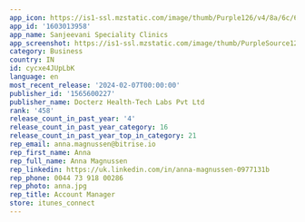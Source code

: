 ```yaml
---
app_icon: https://is1-ssl.mzstatic.com/image/thumb/Purple126/v4/8a/6c/63/8a6c638d-3be8-00c4-1cb7-8f29ce07dd21/sanjeevanispecialityclinicsAppIcon-0-1x_U007emarketing-0-7-0-sRGB-85-220.png/1024x1024bb.png
app_id: '1603013958'
app_name: Sanjeevani Speciality Clinics
app_screenshot: https://is1-ssl.mzstatic.com/image/thumb/PurpleSource126/v4/ac/f8/04/acf80492-1dd3-684e-fd50-ed8bdad3eeb0/ea75dd66-b7c4-498e-b634-37cef7a0cd13_Simulator_Screen_Shot_-_iPhone_11_Pro_Max_-_2022-01-03_at_09.37.47.png/1242x2688bb.png
category: Business
country: IN
id: cycxe4JUpLbK
language: en
most_recent_release: '2024-02-07T00:00:00'
publisher_id: '1565600227'
publisher_name: Docterz Health-Tech Labs Pvt Ltd
rank: '458'
release_count_in_past_year: '4'
release_count_in_past_year_category: 16
release_count_in_past_year_top_in_category: 21
rep_email: anna.magnussen@bitrise.io
rep_first_name: Anna
rep_full_name: Anna Magnussen
rep_linkedin: https://uk.linkedin.com/in/anna-magnussen-0977131b
rep_phone: 0044 73 918 00286
rep_photo: anna.jpg
rep_title: Account Manager
store: itunes_connect
---
```

